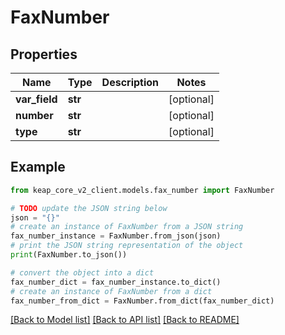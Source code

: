 # FaxNumber


## Properties

Name | Type | Description | Notes
------------ | ------------- | ------------- | -------------
**var_field** | **str** |  | [optional] 
**number** | **str** |  | [optional] 
**type** | **str** |  | [optional] 

## Example

```python
from keap_core_v2_client.models.fax_number import FaxNumber

# TODO update the JSON string below
json = "{}"
# create an instance of FaxNumber from a JSON string
fax_number_instance = FaxNumber.from_json(json)
# print the JSON string representation of the object
print(FaxNumber.to_json())

# convert the object into a dict
fax_number_dict = fax_number_instance.to_dict()
# create an instance of FaxNumber from a dict
fax_number_from_dict = FaxNumber.from_dict(fax_number_dict)
```
[[Back to Model list]](../README.md#documentation-for-models) [[Back to API list]](../README.md#documentation-for-api-endpoints) [[Back to README]](../README.md)



